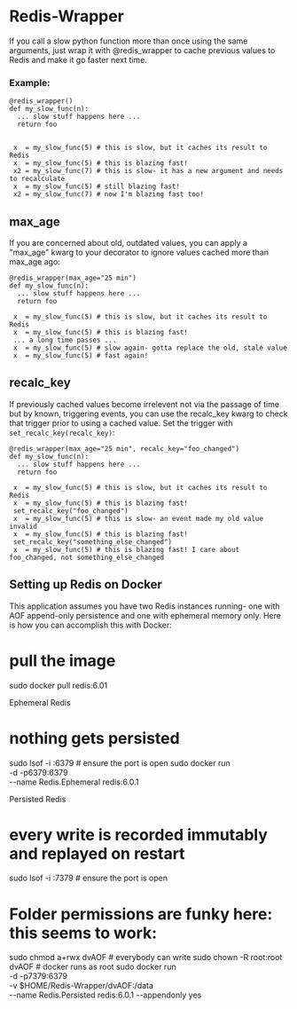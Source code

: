 # Redis-Wrapper
If you call a slow python function more than once using the same arguments, just wrap it with @redis_wrapper to cache previous values to Redis and make it go faster next time.

### Example:
~~~~
@redis_wrapper()
def my_slow_func(n):
  ... slow stuff happens here ...
  return foo
 

 x  = my_slow_func(5) # this is slow, but it caches its result to Redis
 x  = my_slow_func(5) # this is blazing fast!
 x2 = my_slow_func(7) # this is slow- it has a new argument and needs to recalculate
 x  = my_slow_func(5) # still blazing fast!
 x2 = my_slow_func(7) # now I'm blazing fast too!
~~~~

## max_age

If you are concerned about old, outdated values, you can apply a "max_age" kwarg to your decorator to ignore values cached more than max_age ago:

~~~~
@redis_wrapper(max_age="25 min")
def my_slow_func(n):
  ... slow stuff happens here ...
  return foo
  
 x  = my_slow_func(5) # this is slow, but it caches its result to Redis
 x  = my_slow_func(5) # this is blazing fast!
 ... a long time passes ...
 x  = my_slow_func(5) # slow again- gotta replace the old, stale value
 x  = my_slow_func(5) # fast again!
 ~~~~
 
## recalc_key

If previously cached values become irrelevent not via the passage of time but by known, triggering events, you can use the recalc_key kwarg to check that trigger prior to using a cached value. Set the trigger with `set_recalc_key(recalc_key)`:

~~~~
@redis_wrapper(max_age="25 min", recalc_key="foo_changed")
def my_slow_func(n):
  ... slow stuff happens here ...
  return foo
  
 x  = my_slow_func(5) # this is slow, but it caches its result to Redis
 x  = my_slow_func(5) # this is blazing fast!
 set_recalc_key("foo_changed")
 x  = my_slow_func(5) # this is slow- an event made my old value invalid
 x  = my_slow_func(5) # this is blazing fast!
 set_recalc_key("something_else_changed")
 x  = my_slow_func(5) # this is blazing fast! I care about foo_changed, not something_else_changed

 ~~~~

## Setting up Redis on Docker

This application assumes you have two Redis instances running- one with AOF append-only persistence and one with ephemeral memory only. 
Here is how you can accomplish this with Docker:

# pull the image
sudo docker pull redis:6.01


Ephemeral Redis
# nothing gets persisted
sudo lsof -i :6379  # ensure the port is open
sudo docker run \
     -d -p6379:6379 \
     --name Redis.Ephemeral redis:6.0.1


Persisted Redis
# every write is recorded immutably and replayed on restart
sudo lsof -i :7379  # ensure the port is open
# Folder permissions are funky here: this seems to work:
sudo chmod a+rwx dvAOF           # everybody can write
sudo chown -R root:root dvAOF    # docker runs as root
sudo docker run \
     -d -p7379:6379 \
     -v $HOME/Redis-Wrapper/dvAOF:/data \
     --name Redis.Persisted redis:6.0.1 --appendonly yes
